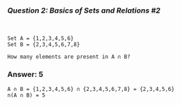 ### _Question 2: Basics of Sets and Relations #2_

<br>

```
Set A = {1,2,3,4,5,6}
Set B = {2,3,4,5,6,7,8}

How many elements are present in A ∩ B?
```

### Answer: 5

```
A ∩ B = {1,2,3,4,5,6} ∩ {2,3,4,5,6,7,8} = {2,3,4,5,6}
n(A ∩ B) = 5
```
